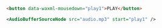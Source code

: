 
```HTML
<button data-waxml-mousedown="play1">PLAY</button>
```

```XML
<AudioBufferSourceNode src="audio.mp3" start="play1" />
```
